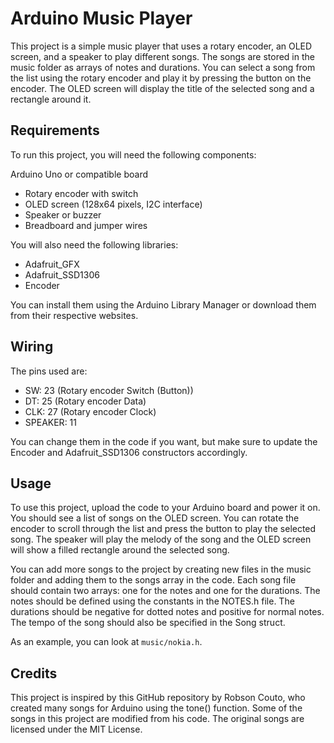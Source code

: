 # Arduino Music Player

This project is a simple music player that uses a rotary encoder, an OLED screen, and a speaker to play different songs. The songs are stored in the music folder as arrays of notes and durations. You can select a song from the list using the rotary encoder and play it by pressing the button on the encoder. The OLED screen will display the title of the selected song and a rectangle around it.

## Requirements

To run this project, you will need the following components:

Arduino Uno or compatible board
- Rotary encoder with switch
- OLED screen (128x64 pixels, I2C interface)
- Speaker or buzzer
- Breadboard and jumper wires

You will also need the following libraries:
- Adafruit_GFX
- Adafruit_SSD1306
- Encoder

You can install them using the Arduino Library Manager or download them from their respective websites.

## Wiring

The pins used are:
- SW: 23 (Rotary encoder Switch (Button))
- DT: 25 (Rotary encoder Data)
- CLK: 27 (Rotary encoder Clock)
- SPEAKER: 11

You can change them in the code if you want, but make sure to update the Encoder and Adafruit_SSD1306 constructors accordingly.

## Usage

To use this project, upload the code to your Arduino board and power it on. You should see a list of songs on the OLED screen. You can rotate the encoder to scroll through the list and press the button to play the selected song. The speaker will play the melody of the song and the OLED screen will show a filled rectangle around the selected song.

You can add more songs to the project by creating new files in the music folder and adding them to the songs array in the code. Each song file should contain two arrays: one for the notes and one for the durations. The notes should be defined using the constants in the NOTES.h file. The durations should be negative for dotted notes and positive for normal notes. The tempo of the song should also be specified in the Song struct.

As an example, you can look at `music/nokia.h`.

## Credits

This project is inspired by this GitHub repository by Robson Couto, who created many songs for Arduino using the tone() function. Some of the songs in this project are modified from his code. The original songs are licensed under the MIT License.

